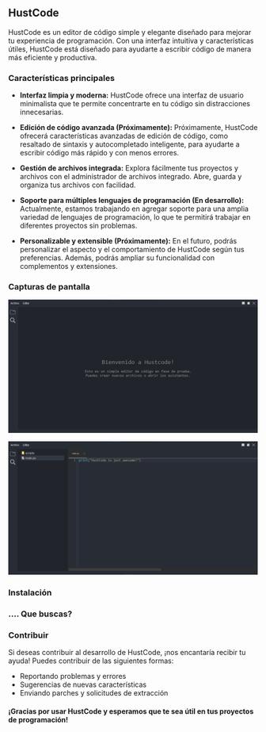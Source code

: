 ## HustCode

HustCode es un editor de código simple y elegante diseñado para mejorar tu experiencia de programación. Con una interfaz intuitiva y características útiles, HustCode está diseñado para ayudarte a escribir código de manera más eficiente y productiva.

### Características principales

- **Interfaz limpia y moderna:** HustCode ofrece una interfaz de usuario minimalista que te permite concentrarte en tu código sin distracciones innecesarias.
  
- **Edición de código avanzada (Próximamente):** Próximamente, HustCode ofrecerá características avanzadas de edición de código, como resaltado de sintaxis y autocompletado inteligente, para ayudarte a escribir código más rápido y con menos errores.

- **Gestión de archivos integrada:** Explora fácilmente tus proyectos y archivos con el administrador de archivos integrado. Abre, guarda y organiza tus archivos con facilidad.

- **Soporte para múltiples lenguajes de programación (En desarrollo):** Actualmente, estamos trabajando en agregar soporte para una amplia variedad de lenguajes de programación, lo que te permitirá trabajar en diferentes proyectos sin problemas.

- **Personalizable y extensible (Próximamente):** En el futuro, podrás personalizar el aspecto y el comportamiento de HustCode según tus preferencias. Además, podrás ampliar su funcionalidad con complementos y extensiones.

### Capturas de pantalla

![Captura de pantalla 1](screenshots/sc2.png)

![Captura de pantalla 2](screenshots/sc1.png)

### Instalación

### .... Que buscas?

### Contribuir

Si deseas contribuir al desarrollo de HustCode, ¡nos encantaría recibir tu ayuda! Puedes contribuir de las siguientes formas:

- Reportando problemas y errores
- Sugerencias de nuevas características
- Enviando parches y solicitudes de extracción

#### ¡Gracias por usar HustCode y esperamos que te sea útil en tus proyectos de programación!
